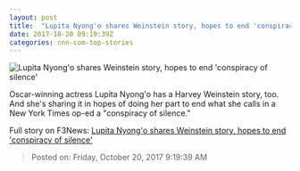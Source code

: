 ```yaml
---
layout: post
title:  "Lupita Nyong'o shares Weinstein story, hopes to end 'conspiracy of silence'"
date: 2017-10-20 09:19:39Z
categories: cnn-com-top-stories
---
```


![Lupita Nyong'o shares Weinstein story, hopes to end 'conspiracy of silence'](http://cdn.cnn.com/cnnnext/dam/assets/171019222411-lupita-nyongo-super-tease.jpg)

Oscar-winning actress Lupita Nyong'o has a Harvey Weinstein story, too. And she's sharing it in hopes of doing her part to end what she calls in a New York Times op-ed a "conspiracy of silence."


Full story on F3News: [Lupita Nyong'o shares Weinstein story, hopes to end 'conspiracy of silence'](http://www.f3nws.com/n/nz4TGB)

> Posted on: Friday, October 20, 2017 9:19:39 AM
